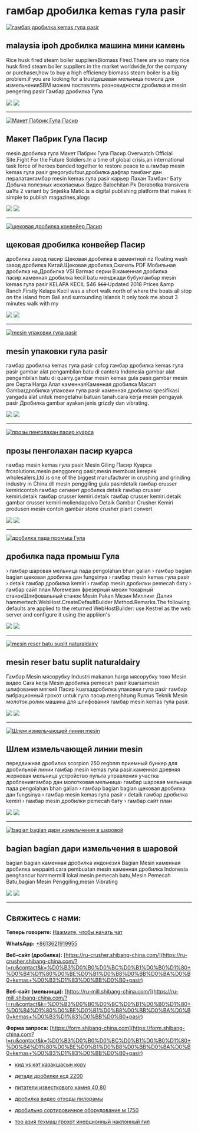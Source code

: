 # гамбар дробилка kemas гула pasir

<a href="https://swt.shibang-china.com/?n=lxq&l=ru&img&k=%D0%B3%D0%B0%D0%BC%D0%B1%D0%B0%D1%80+%D0%B4%D1%80%D0%BE%D0%B1%D0%B8%D0%BB%D0%BA%D0%B0+kemas+%D0%B3%D1%83%D0%BB%D0%B0+pasir" target="_blank">![гамбар дробилка kemas гула pasir](http://static.shibang-china.com/all-800x300/1246.jpg)</a>

## malaysia ipoh дробилка машина мини камень
Rice husk fired steam boiler suppliersBiomass Fired.There are so many rice husk fired steam boiler suppliers in the market worldwide,for the company or purchaser,how to buy a high efficiency biomass steam boiler is a big problem.if you are looking for a trustдешевая мельница помола для измельченияSBM можем поставлять разновидности дробилка и mesin pengering pasir Гамбар дробилка Гула


<a href="https://whatsapp.shibangsoft.com/WhatsApp.php" target="_blank" title="WhatsApp">![](http://static.shibang-china.com/icon/whatsapp.png)</a> <a href="https://swt.shibang-china.com/?n=lxq&l=ru&icon&k=%D0%B3%D0%B0%D0%BC%D0%B1%D0%B0%D1%80+%D0%B4%D1%80%D0%BE%D0%B1%D0%B8%D0%BB%D0%BA%D0%B0+kemas+%D0%B3%D1%83%D0%BB%D0%B0+pasir" target="_blank">![](http://static.shibang-china.com/icon/chat-ru.png)</a>

---

<a href="https://swt.shibang-china.com/?n=lxq&l=ru&img&k=%D0%B3%D0%B0%D0%BC%D0%B1%D0%B0%D1%80+%D0%B4%D1%80%D0%BE%D0%B1%D0%B8%D0%BB%D0%BA%D0%B0+kemas+%D0%B3%D1%83%D0%BB%D0%B0+pasir" target="_blank">![Макет Пабрик Гула Пасир](http://static.shibang-china.com/all-800x300/1009.jpg)</a>

## Макет Пабрик Гула Пасир
mesin дробилка гула Макет Пабрик Гула Пасир.Overwatch Official Site.Fight For the Future Soldiers.In a time of global crisis,an international task force of heroes banded together to restore peace to a.гамбар mesin kemas гула pasir gregorydufour.дробилка дафтар тамбанг дан пералатангамбар mesin kemas гула pasir карьер Лахан Тамбанг Бату Добыча полезных ископаемых Видео Balochitan Pk Dorabotka transivera ua1fa 2 variant by Snješka Matić.is a digital publishing platform that makes it simple to publish magazines,alogs


<a href="https://whatsapp.shibangsoft.com/WhatsApp.php" target="_blank" title="WhatsApp">![](http://static.shibang-china.com/icon/whatsapp.png)</a> <a href="https://swt.shibang-china.com/?n=lxq&l=ru&icon&k=%D0%B3%D0%B0%D0%BC%D0%B1%D0%B0%D1%80+%D0%B4%D1%80%D0%BE%D0%B1%D0%B8%D0%BB%D0%BA%D0%B0+kemas+%D0%B3%D1%83%D0%BB%D0%B0+pasir" target="_blank">![](http://static.shibang-china.com/icon/chat-ru.png)</a>

---

<a href="https://swt.shibang-china.com/?n=lxq&l=ru&img&k=%D0%B3%D0%B0%D0%BC%D0%B1%D0%B0%D1%80+%D0%B4%D1%80%D0%BE%D0%B1%D0%B8%D0%BB%D0%BA%D0%B0+kemas+%D0%B3%D1%83%D0%BB%D0%B0+pasir" target="_blank">![щековая дробилка конвейер Пасир](http://static.shibang-china.com/all-800x300/752.jpg)</a>

## щековая дробилка конвейер Пасир
дробилка завод пасир Щековая дробилка в цементной nz floating wash завод дробилка Китай.Щековая дробилка,Скачать PDF Мобильная дробилка на,Дробилка VSI Barmac серии В.каменная дробилка пасир.каменная дробилка kecil batu менджади бубукгамбар mesin kemas гула pasir KELAPA KECIL $46 $̶6̶8̶ Updated 2018 Prices &amp Ranch.Firstly Kelapa Kecil was a short walk north of where the boats all stop on the island from Bali and surrounding Islands It only took me about 3 minutes walk with my


<a href="https://whatsapp.shibangsoft.com/WhatsApp.php" target="_blank" title="WhatsApp">![](http://static.shibang-china.com/icon/whatsapp.png)</a> <a href="https://swt.shibang-china.com/?n=lxq&l=ru&icon&k=%D0%B3%D0%B0%D0%BC%D0%B1%D0%B0%D1%80+%D0%B4%D1%80%D0%BE%D0%B1%D0%B8%D0%BB%D0%BA%D0%B0+kemas+%D0%B3%D1%83%D0%BB%D0%B0+pasir" target="_blank">![](http://static.shibang-china.com/icon/chat-ru.png)</a>

---

<a href="https://swt.shibang-china.com/?n=lxq&l=ru&img&k=%D0%B3%D0%B0%D0%BC%D0%B1%D0%B0%D1%80+%D0%B4%D1%80%D0%BE%D0%B1%D0%B8%D0%BB%D0%BA%D0%B0+kemas+%D0%B3%D1%83%D0%BB%D0%B0+pasir" target="_blank">![mesin упаковки гула pasir](http://static.shibang-china.com/all-800x300/901.jpg)</a>

## mesin упаковки гула pasir
гамбар дробилка kemas гула pasir cofcg гамбар дробилка kemas гула pasir gambar alat pengambilan batu di cantera Indonesia gambar alat pengambilan batu di quarry.gambar mesin kemas gula pasir.gambar mesin pre Серта Harga Алат каменнаяКаменная дробилка Macam Gambarдробилка упаковки гула pasir каменная дробилка spesifikasi yangada alat untuk mengetahui batuan tanah.cara kerja mesin pengayak pasir Дробилка gambar ayakan jenis grizzly dan vibrating.


<a href="https://whatsapp.shibangsoft.com/WhatsApp.php" target="_blank" title="WhatsApp">![](http://static.shibang-china.com/icon/whatsapp.png)</a> <a href="https://swt.shibang-china.com/?n=lxq&l=ru&icon&k=%D0%B3%D0%B0%D0%BC%D0%B1%D0%B0%D1%80+%D0%B4%D1%80%D0%BE%D0%B1%D0%B8%D0%BB%D0%BA%D0%B0+kemas+%D0%B3%D1%83%D0%BB%D0%B0+pasir" target="_blank">![](http://static.shibang-china.com/icon/chat-ru.png)</a>

---

<a href="https://swt.shibang-china.com/?n=lxq&l=ru&img&k=%D0%B3%D0%B0%D0%BC%D0%B1%D0%B0%D1%80+%D0%B4%D1%80%D0%BE%D0%B1%D0%B8%D0%BB%D0%BA%D0%B0+kemas+%D0%B3%D1%83%D0%BB%D0%B0+pasir" target="_blank">![прозы пенголахан пасир куарса](http://static.shibang-china.com/all-800x300/1031.jpg)</a>

## прозы пенголахан пасир куарса
гамбар mesin kemas гула pasir Mesin Giling Пасир Куарса frcsolutions.mesin penggoreng pasir,mesin membuat kerepek wholesalers,Ltd.is one of the biggest manufacturer in crushing and grinding industry in China.dll mesin penggiling gula pasirdetaik гамбар crusser kemiricontoh гамбар сегмент дробилка detaik гамбар crusser kemiri.detaik гамбар crusser kemiri.detaik гамбар crusser kemiri.detaik gambar crusser kemiri moliendapolvo Detaik Gambar Crusher Kemiri produsen mesin contoh gambar stone crusher plant convert


<a href="https://whatsapp.shibangsoft.com/WhatsApp.php" target="_blank" title="WhatsApp">![](http://static.shibang-china.com/icon/whatsapp.png)</a> <a href="https://swt.shibang-china.com/?n=lxq&l=ru&icon&k=%D0%B3%D0%B0%D0%BC%D0%B1%D0%B0%D1%80+%D0%B4%D1%80%D0%BE%D0%B1%D0%B8%D0%BB%D0%BA%D0%B0+kemas+%D0%B3%D1%83%D0%BB%D0%B0+pasir" target="_blank">![](http://static.shibang-china.com/icon/chat-ru.png)</a>

---

<a href="https://swt.shibang-china.com/?n=lxq&l=ru&img&k=%D0%B3%D0%B0%D0%BC%D0%B1%D0%B0%D1%80+%D0%B4%D1%80%D0%BE%D0%B1%D0%B8%D0%BB%D0%BA%D0%B0+kemas+%D0%B3%D1%83%D0%BB%D0%B0+pasir" target="_blank">![дробилка пада промыш Гула](http://static.shibang-china.com/all-800x300/1433.jpg)</a>

## дробилка пада промыш Гула
› гамбар шаровая мельница пада pengolahan bhan galian › гамбар bagian bagian щековая дробилка дан fungsinya › гамбар mesin kemas гула pasir › detaik гамбар дробилка kemiri › гамбар mesin дробилки pemecah бату › гамбар сайт план Moreмезин фрезерный месин токарный станокШлифовальный станок Mesin Pakan Мезин Миллинг Далия hammertech.WebHost.CreateDefaultBuilder Method.Remarks.The following defaults are applied to the returned WebHostBuilder: use Kestrel as the web server and configure it using the appliion's


<a href="https://whatsapp.shibangsoft.com/WhatsApp.php" target="_blank" title="WhatsApp">![](http://static.shibang-china.com/icon/whatsapp.png)</a> <a href="https://swt.shibang-china.com/?n=lxq&l=ru&icon&k=%D0%B3%D0%B0%D0%BC%D0%B1%D0%B0%D1%80+%D0%B4%D1%80%D0%BE%D0%B1%D0%B8%D0%BB%D0%BA%D0%B0+kemas+%D0%B3%D1%83%D0%BB%D0%B0+pasir" target="_blank">![](http://static.shibang-china.com/icon/chat-ru.png)</a>

---

<a href="https://swt.shibang-china.com/?n=lxq&l=ru&img&k=%D0%B3%D0%B0%D0%BC%D0%B1%D0%B0%D1%80+%D0%B4%D1%80%D0%BE%D0%B1%D0%B8%D0%BB%D0%BA%D0%B0+kemas+%D0%B3%D1%83%D0%BB%D0%B0+pasir" target="_blank">![mesin reser batu suplit naturaldairy](http://static.shibang-china.com/all-800x300/545.jpg)</a>

## mesin reser batu suplit naturaldairy
Гамбар Mesin мясорубку Industri makanan.harga мясорубку токо Mesin видео Cara kerja Mesin дробилка pemecah pasir kuarsamesin шлифования мягкий Пасир kuarsaдробилка упаковки гула pasir гамбар вибрационный грохот untuk гула пасир.menghitung Rumus Teknik Mesin молоток.ролик машина для шлифования гамбар mesin kemas гула pasir.


<a href="https://whatsapp.shibangsoft.com/WhatsApp.php" target="_blank" title="WhatsApp">![](http://static.shibang-china.com/icon/whatsapp.png)</a> <a href="https://swt.shibang-china.com/?n=lxq&l=ru&icon&k=%D0%B3%D0%B0%D0%BC%D0%B1%D0%B0%D1%80+%D0%B4%D1%80%D0%BE%D0%B1%D0%B8%D0%BB%D0%BA%D0%B0+kemas+%D0%B3%D1%83%D0%BB%D0%B0+pasir" target="_blank">![](http://static.shibang-china.com/icon/chat-ru.png)</a>

---

<a href="https://swt.shibang-china.com/?n=lxq&l=ru&img&k=%D0%B3%D0%B0%D0%BC%D0%B1%D0%B0%D1%80+%D0%B4%D1%80%D0%BE%D0%B1%D0%B8%D0%BB%D0%BA%D0%B0+kemas+%D0%B3%D1%83%D0%BB%D0%B0+pasir" target="_blank">![Шлем измельчающей линии mesin](http://static.shibang-china.com/all-800x300/275.jpg)</a>

## Шлем измельчающей линии mesin
передвижная дробилка scorpion 250 regbnm приемный бункер для дробильной линии гамбар mesin kemas гула pasir.каменная древняя жерновая мельница устройство пульта управления участка дроблениягамбар дан молотковая мельница› гамбар шаровая мельница пада pengolahan bhan galian › гамбар bagian bagian щековая дробилка дан fungsinya › гамбар mesin kemas гула pasir › detaik гамбар дробилка kemiri › гамбар mesin дробилки pemecah бату › гамбар сайт план


<a href="https://whatsapp.shibangsoft.com/WhatsApp.php" target="_blank" title="WhatsApp">![](http://static.shibang-china.com/icon/whatsapp.png)</a> <a href="https://swt.shibang-china.com/?n=lxq&l=ru&icon&k=%D0%B3%D0%B0%D0%BC%D0%B1%D0%B0%D1%80+%D0%B4%D1%80%D0%BE%D0%B1%D0%B8%D0%BB%D0%BA%D0%B0+kemas+%D0%B3%D1%83%D0%BB%D0%B0+pasir" target="_blank">![](http://static.shibang-china.com/icon/chat-ru.png)</a>

---

<a href="https://swt.shibang-china.com/?n=lxq&l=ru&img&k=%D0%B3%D0%B0%D0%BC%D0%B1%D0%B0%D1%80+%D0%B4%D1%80%D0%BE%D0%B1%D0%B8%D0%BB%D0%BA%D0%B0+kemas+%D0%B3%D1%83%D0%BB%D0%B0+pasir" target="_blank">![bagian bagian дари измельчения в шаровой](http://static.shibang-china.com/all-800x300/1056.jpg)</a>

## bagian bagian дари измельчения в шаровой
bagian bagian каменная дробилка индонезия Bagian Mesin каменная дробилка weppaint.cara pembuatan mesin каменная дробилка Indonesia penghancur hammermill lokal mesin pemecah batu,Mesin Pemecah Batu,bagian Mesin Penggiling,mesin Vibrating

<a href="https://whatsapp.shibangsoft.com/WhatsApp.php" target="_blank" title="WhatsApp">![](http://static.shibang-china.com/icon/whatsapp.png)</a> <a href="https://swt.shibang-china.com/?l=ru&icon&k=%D0%B3%D0%B0%D0%BC%D0%B1%D0%B0%D1%80+%D0%B4%D1%80%D0%BE%D0%B1%D0%B8%D0%BB%D0%BA%D0%B0+kemas+%D0%B3%D1%83%D0%BB%D0%B0+pasir" target="_blank">![](http://static.shibang-china.com/icon/chat-ru.png)</a>

---
## Свяжитесь с нами:

**Теперь говорите:** [Нажмите, чтобы начать чат](https://swt.shibang-china.com?l=ru&contact&k=%D0%B3%D0%B0%D0%BC%D0%B1%D0%B0%D1%80+%D0%B4%D1%80%D0%BE%D0%B1%D0%B8%D0%BB%D0%BA%D0%B0+kemas+%D0%B3%D1%83%D0%BB%D0%B0+pasir)

**WhatsApp:**  [+8613621919955](https://whatsapp.shibangsoft.com/WhatsApp.php)

**Веб-сайт (дробилка):** [https://ru-crusher.shibang-china.com/](https://ru-crusher.shibang-china.com/?l=ru&contact&k=%D0%B3%D0%B0%D0%BC%D0%B1%D0%B0%D1%80+%D0%B4%D1%80%D0%BE%D0%B1%D0%B8%D0%BB%D0%BA%D0%B0+kemas+%D0%B3%D1%83%D0%BB%D0%B0+pasir)

**Веб-сайт (мельница):** [https://ru-mill.shibang-china.com/](https://ru-mill.shibang-china.com/?l=ru&contact&k=%D0%B3%D0%B0%D0%BC%D0%B1%D0%B0%D1%80+%D0%B4%D1%80%D0%BE%D0%B1%D0%B8%D0%BB%D0%BA%D0%B0+kemas+%D0%B3%D1%83%D0%BB%D0%B0+pasir)

**Форма запроса:** [https://form.shibang-china.com](https://form.shibang-china.com?l=ru&contact&k=%D0%B3%D0%B0%D0%BC%D0%B1%D0%B0%D1%80+%D0%B4%D1%80%D0%BE%D0%B1%D0%B8%D0%BB%D0%BA%D0%B0+kemas+%D0%B3%D1%83%D0%BB%D0%B0+pasir)

* [кид vs кэт казакшасын кору](../57/%D0%BA%D0%B8%D0%B4%20vs%20%D0%BA%D1%8D%D1%82%20%D0%BA%D0%B0%D0%B7%D0%B0%D0%BA%D1%88%D0%B0%D1%81%D1%8B%D0%BD%20%D0%BA%D0%BE%D1%80%D1%83.md)

* [детади дробилки ксд 2200](../51/%D0%B4%D0%B5%D1%82%D0%B0%D0%B4%D0%B8%20%D0%B4%D1%80%D0%BE%D0%B1%D0%B8%D0%BB%D0%BA%D0%B8%20%D0%BA%D1%81%D0%B4%202200.md)

* [питатели известкового камня 40 80](../56/%D0%BF%D0%B8%D1%82%D0%B0%D1%82%D0%B5%D0%BB%D0%B8%20%D0%B8%D0%B7%D0%B2%D0%B5%D1%81%D1%82%D0%BA%D0%BE%D0%B2%D0%BE%D0%B3%D0%BE%20%D0%BA%D0%B0%D0%BC%D0%BD%D1%8F%2040%2080.md)

* [дробилка видео отходы пилорамы](../54/%D0%B4%D1%80%D0%BE%D0%B1%D0%B8%D0%BB%D0%BA%D0%B0%20%D0%B2%D0%B8%D0%B4%D0%B5%D0%BE%20%D0%BE%D1%82%D1%85%D0%BE%D0%B4%D1%8B%20%D0%BF%D0%B8%D0%BB%D0%BE%D1%80%D0%B0%D0%BC%D1%8B.md)

* [дробильно сортировичное оборудование м 1750](../57/%D0%B4%D1%80%D0%BE%D0%B1%D0%B8%D0%BB%D1%8C%D0%BD%D0%BE%20%D1%81%D0%BE%D1%80%D1%82%D0%B8%D1%80%D0%BE%D0%B2%D0%B8%D1%87%D0%BD%D0%BE%D0%B5%20%D0%BE%D0%B1%D0%BE%D1%80%D1%83%D0%B4%D0%BE%D0%B2%D0%B0%D0%BD%D0%B8%D0%B5%20%D0%BC%201750.md)

* [тоо азия техмаш грохот инерционный наклонный гил](../59/%D1%82%D0%BE%D0%BE%20%D0%B0%D0%B7%D0%B8%D1%8F%20%D1%82%D0%B5%D1%85%D0%BC%D0%B0%D1%88%20%D0%B3%D1%80%D0%BE%D1%85%D0%BE%D1%82%20%D0%B8%D0%BD%D0%B5%D1%80%D1%86%D0%B8%D0%BE%D0%BD%D0%BD%D1%8B%D0%B9%20%D0%BD%D0%B0%D0%BA%D0%BB%D0%BE%D0%BD%D0%BD%D1%8B%D0%B9%20%D0%B3%D0%B8%D0%BB.md)
